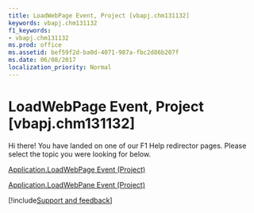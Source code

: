 ```yaml
---
title: LoadWebPage Event, Project [vbapj.chm131132]
keywords: vbapj.chm131132
f1_keywords:
- vbapj.chm131132
ms.prod: office
ms.assetid: bef59f2d-ba0d-4071-987a-fbc2d86b207f
ms.date: 06/08/2017
localization_priority: Normal
---
```



# LoadWebPage Event, Project [vbapj.chm131132]

Hi there! You have landed on one of our F1 Help redirector pages. Please select the topic you were looking for below.

[Application.LoadWebPage Event (Project)](https://msdn.microsoft.com/library/393115c4-6245-3a1a-3c98-a5ddc1416aa0%28Office.15%29.aspx)

[Application.LoadWebPane Event (Project)](https://msdn.microsoft.com/library/b9fefabb-3d0b-9aa7-6d3b-b8fd8000571d%28Office.15%29.aspx)

[!include[Support and feedback](~/includes/feedback-boilerplate.md)]